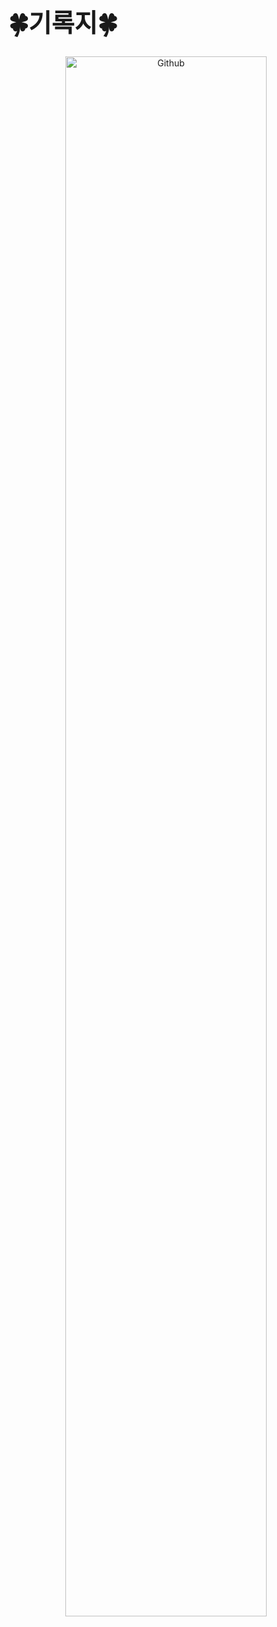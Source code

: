 ## <h1 style="font-size: 40px;">🍀기록지🍀</h1> 
</div>
<div align="center">
<img width="80%" alt="Github" src="https://raw.githubusercontent.com/onimur/.github/master/.resources/git-header.svg" />



<!--
**kwon0308/kwon0308** is a ✨ _special_ ✨ repository because its `README.md` (this file) appears on your GitHub profile.

Here are some ideas to get you started:

- 🔭 I’m currently working on ...
- 🌱 I’m currently learning ...
- 👯 I’m looking to collaborate on ...
- 🤔 I’m looking for help with ...
- 💬 Ask me about ...
- 📫 How to reach me: ...
- 😄 Pronouns: ...
- ⚡ Fun fact: ...
-->
